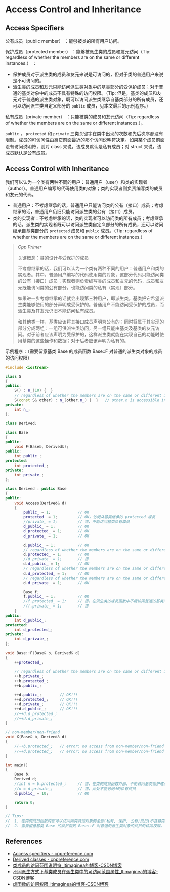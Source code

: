 # Access Control and Inheritance

## Access Specifiers

公有成员（public member） ：能够被类的所有用户访问。

保护成员（protected member） ：能够被派生类的成员和友元访问（Tip: regardless of whether the members are on the same or different instances.） ：

- 保护成员对于派生类的成员和友元来说是可访问的，但对于类的普通用户来说是不可访问的。
- 派生类的成员和友元只能访问派生类对象中的基类部分的受保护成员；对于普通的基类对象中的成员不具有特殊的访问权限。（Tip: 但是，基类的成员和友元对于普通的派生类对象，既可以访问派生类继承自基类部分的所有成员，还可以访问派生类自定义部分的 `public` 成员，见本文最后的示例程序。）

私有成员（private member） ：只能被类的成员和友元访问（Tip: regardless of whether the members are on the same or different instances.）。

`public` ， `protected` 和 `private` 三类关键字在类中出现的次数和先后次序都没有限制。成员的可访问性由离它前面最近的那个访问说明符决定。如果某个成员前面没有访问说明符，则对 class 来说，该成员默认是私有成员；对 struct 来说，该成员默认是公有成员。

## Access Control with Inheritance



我们可以认为一个类有两种不同的用户：普通用户（user）和类的实现者（author）。普通用户编写的代码使用类的对象；类的实现者则负责编写类的成员和友元的代码。

- 普通用户：不考虑继承的话，普通用户只能访问类的公有（接口）成员；考虑继承的话，普通用户仍旧只能访问派生类的公有（接口）成员。
- 类的实现者：不考虑继承的话，类的实现者可以访问类的所有成员；考虑继承的话，派生类的实现者既可以访问派生类自定义部分的所有成员，还可以访问继承自基类部分的 `protected` 成员和 `public` 成员。（Tip: regardless of whether the members are on the same or different instances.）

> *Cpp Primer*
>
> 关键概念：类的设计与受保护的成员 
>
> 不考虑继承的话，我们可以认为一个类有两种不同的用户：普通用户和类的实现者。其中，普通用户编写的代码使用类的对象，这部分代码只能访问类的公有（接口）成员；实现者则负责编写类的成员和友元的代码，成员和友元既能访问类的公有部分，也能访问类的私有（实现）部分。 
>
> 如果进一步考虑继承的话就会出现第三种用户，即派生类。基类把它希望派生类能够使用的部分声明成受保护的。普通用户不能访问受保护的成员，而派生类及其友元仍旧不能访问私有成员。 
>
> 和其他类一样，基类应该将其接口成员声明为公有的；同时将属于其实现的部分分成两组：一组可供派生类访问，另一组只能由基类及基类的友元访问。对于前者应该声明为受保护的，这样派生类就能在实现自己的功能时使用基类的这些操作和数据；对于后者应该声明为私有的。



示例程序：（需要留意基类 Base 的成员函数 Base::F 对普通的派生类对象的成员的访问权限）

```cpp
#include <iostream>

class S
{
public:
	S() : n_(10) {  }
	// regardless of whether the members are on the same or different instances
	S(const S& other) : n_(other.n_) {  }	// other.n is accessible in S::S
private:
	int n_;
};

class Derived;

class Base
{
public:
	void F(Base&, Derived&);
public:
	int public_;
protected:
	int protected_;
private:
	int private_;
};

class Derived : public Base
{
public:
	void Access(Derived& d)
	{
		public_ = 1;			// OK
		protected_ = 1;			// OK，访问从基类继承的 protected 成员
		//private_ = 1;			// 错，不能访问基类私有成员
		d_public_ = 1;			// OK
		d_protected_ = 1;		// OK
		d_private_ = 1;			// OK

		d.public_ = 1;			// OK
		// regardless of whether the members are on the same or different instances
		d.protected_ = 1;		// OK
		//d.private_ = 1;		// 错
		d.d_public_ = 1;		// OK
		// regardless of whether the members are on the same or different instances
		d.d_protected_ = 1;		// OK
		// regardless of whether the members are on the same or different instances
		d.d_private_ = 1;		// OK

		Base f;
		f.public_ = 1;			// OK
		//f.protected_ = 1;		// 错，在派生类的成员函数中不能访问普通的基类对象的保护成员
		//f.private_ = 1;		// 错
	}
public:
	int d_public_;
protected:
	int d_protected_;
private:
	int d_private_;
};

void Base::F(Base& b, Derived& d)
{
	++protected_;

	// regardless of whether the members are on the same or different instances
	++b.private_;
	++b.protected_;
	++b.public_;

	++d.public_;		// OK!!!
	++d.protected_;		// OK!!!
	++d.private_;		// OK!!!
	++d.d_public_;		// OK!!!
	//++d.d_protected_;
	//++d.d_private_;
}

// non-member/non-friend
void X(Base& b, Derived& d)
{
	//++b.protected_;	// error: no access from non-member/non-friend
	//++d.protected_;	// error: no access from non-member/non-friend
}

int main()
{
	Base b;
	Derived d;
	//int n = b.protected_;		// 错，在类的成员函数外部，不能访问基类保护成员
	//n = d.private_;			// 错，此处不能访问d的私有成员
	d.public_ = 10;				// OK

	return 0;
}

// Tips:
//	1. 在类的成员函数内部可以访问同类其他对象的全部(私有, 保护, 公有)成员(不含基类的私有成员，其是不可访问的)。
//	2. 需要留意基类 Base 的成员函数 Base::F 对普通的派生类对象的成员的访问权限。

```





## References

- [Access specifiers - cppreference.com](https://en.cppreference.com/w/cpp/language/access)
- [Derived classes - cppreference.com](https://en.cppreference.com/w/cpp/language/derived_class)
- [类成员的访问范围说明符_ltimaginea的博客-CSDN博客](https://blog.csdn.net/sinat_43125576/article/details/109106282)
- [不同派生方式下基类成员在派生类中的可访问范围属性_ltimaginea的博客-CSDN博客](https://blog.csdn.net/sinat_43125576/article/details/109250948)
- [虚函数的访问权限_ltimaginea的博客-CSDN博客](https://blog.csdn.net/sinat_43125576/article/details/110359051)

